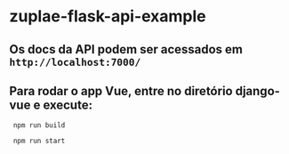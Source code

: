 # zuplae-flask-api-example

## Os docs da API podem ser acessados em <code>http://localhost:7000/</code>

## Para rodar o app Vue, entre no diretório django-vue e execute:
<code> npm run build</code>

<code> npm run start</code>
